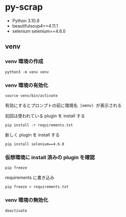 # py-scrap

- Python 3.10.9
- beautifulsoup4==4.11.1
- selenium selenium==4.6.0

## venv

### venv 環境の作成

```
python3 -m venv venv
```

### venv 環境の有効化

```
source venv/bin/activate
```

有効にするとプロンプトの前に環境名（venv）が表示される

初回は使われている plugin を install する

```
pip install -r requirements.txt
```

新しく plugin を install する

```
pip install selenium==4.6.0
```

### 仮想環境に install 済みの plugin を確認

```
pip freeze
```

requirements に書き込み

```
pip freeze > requirements.txt
```

### venv 環境の無効化

```
deactivate
```
